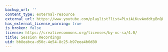 ```yaml
---
backup_url: ''
content_type: external-resource
external_url: https://www.youtube.com/playlist?list=PLxiALKuvAoddtyBnQUduHkDVHUAijcOkD
has_external_license_warning: true
is_broken: false
license: https://creativecommons.org/licenses/by-nc-sa/4.0/
title: Session Recordings
uid: bb8eabca-d50c-4e54-8c25-b97eea4b6d80
---
```

